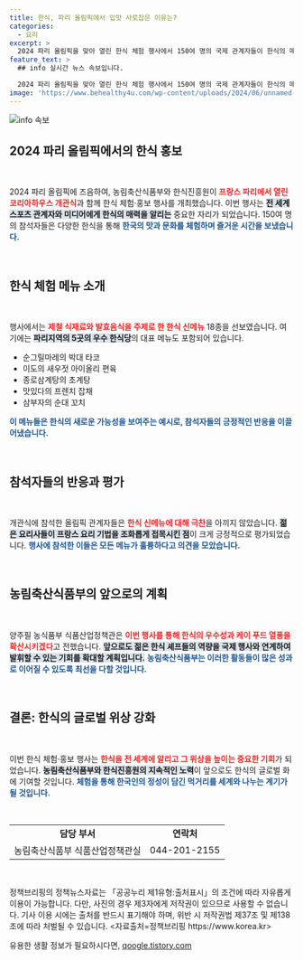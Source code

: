```yaml
---
title: 한식, 파리 올림픽에서 입맛 사로잡은 이유는?
categories:
  - 요리
excerpt: >
  2024 파리 올림픽을 맞아 열린 한식 체험 행사에서 150여 명의 국제 관계자들이 한식의 매력을 경험했습니다. 신메뉴와 제철 식재료로 구성된 특별한 요리들이 뜨거운 반응을 얻으며, 한식의 글로벌 위상을 높였습니다. 클릭해서 더 알아보세요!
feature_text: >
  ## info 실시간 뉴스 속보입니다.

  2024 파리 올림픽을 맞아 열린 한식 체험 행사에서 150여 명의 국제 관계자들이 한식의 매력을 경험했습니다. 신메뉴와 제철 식재료로 구성된 특별한 요리들이 뜨거운 반응을 얻으며, 한식의 글로벌 위상을 높였습니다. 클릭해서 더 알아보세요!
image: 'https://www.behealthy4u.com/wp-content/uploads/2024/06/unnamed-file.png'
---
```


<p><img src="https://www.behealthy4u.com/wp-content/uploads/2024/06/unnamed-file.png" alt="info 속보" /></p>

<h2 data-ke-size="size26">2024 파리 올림픽에서의 한식 홍보</h2>

<p data-ke-size="size16">&nbsp;</p>

<p>2024 파리 올림픽에 즈음하여, 농림축산식품부와 한식진흥원이 <b><span style="color: #ee2323;">프랑스 파리에서 열린 코리아하우스 개관식</span></b>과 함께 한식 체험·홍보 행사를 개최했습니다. 이번 행사는 <b><span style="background-color: #21538527;">전 세계 스포츠 관계자와 미디어에게 한식의 매력을 알리는</span></b> 중요한 자리가 되었습니다. 150여 명의 참석자들은 다양한 한식을 통해 <b><span style="color: #1a5490;">한국의 맛과 문화를 체험하며 즐거운 시간을 보냈습니다.</span></b></p>

<p data-ke-size="size16">&nbsp;</p>

<h2 data-ke-size="size26">한식 체험 메뉴 소개</h2>

<p data-ke-size="size16">&nbsp;</p>

<p>행사에서는 <b><span style="color: #ee2323;">제철 식재료와 발효음식을 주제로 한 한식 신메뉴</span></b> 18종을 선보였습니다. 여기에는 <b><span style="background-color: #21538527;">파리지역의 5곳의 우수 한식당</span></b>의 대표 메뉴도 포함되어 있습니다. </p>

<ul>
  <li>순그릴마레의 박대 타코</li>
  <li>이도의 새우젓 아이올리 편육</li>
  <li>종로삼계탕의 초계탕</li>
  <li>맛있다의 프렌치 잡채</li>
  <li>삼부자의 순대 꼬치</li>
</ul>

<p><b><span style="color: #1a5490;">이 메뉴들은 한식의 새로운 가능성을 보여주는 예시로, 참석자들의 긍정적인 반응을 이끌어냈습니다.</span></b></p>

<p data-ke-size="size16">&nbsp;</p>

<h2 data-ke-size="size26">참석자들의 반응과 평가</h2>

<p data-ke-size="size16">&nbsp;</p>

<p>개관식에 참석한 올림픽 관계자들은 <b><span style="color: #ee2323;">한식 신메뉴에 대해 극찬</span></b>을 아끼지 않았습니다. <b><span style="background-color: #21538527;">젊은 요리사들이 프랑스 요리 기법을 조화롭게 접목시킨 점</span></b>이 크게 긍정적으로 평가되었습니다. <b><span style="color: #1a5490;">행사에 참석한 이들은 모든 메뉴가 훌륭하다고 의견을 모았습니다.</span></b></p>

<p data-ke-size="size16">&nbsp;</p>

<h2 data-ke-size="size26">농림축산식품부의 앞으로의 계획</h2>

<p data-ke-size="size16">&nbsp;</p>

<p>양주필 농식품부 식품산업정책관은 <b><span style="color: #ee2323;">이번 행사를 통해 한식의 우수성과 케이 푸드 열풍을 확산시키겠다</span></b>고 전했습니다. <b><span style="background-color: #21538527;">앞으로도 젊은 한식 셰프들의 역량을 국제 행사와 연계하여 발휘할 수 있는 기회를 확대할 계획입니다.</span></b> 
<b><span style="color: #1a5490;">농림축산식품부는 이러한 활동들이 많은 성과로 이어질 수 있도록 최선을 다할 것입니다.</span></b></p>

<p data-ke-size="size16">&nbsp;</p>

<h2 data-ke-size="size26">결론: 한식의 글로벌 위상 강화</h2>

<p data-ke-size="size16">&nbsp;</p>

<p>이번 한식 체험·홍보 행사는 <b><span style="color: #ee2323;">한식을 전 세계에 알리고 그 위상을 높이는 중요한 기회</span></b>가 되었습니다. <b><span style="background-color: #21538527;">농림축산식품부와 한식진흥원의 지속적인 노력</span></b>이 앞으로도 한식의 글로벌 화에 기여할 것입니다. <b><span style="color: #1a5490;">체험을 통해 한국인의 정성이 담긴 먹거리를 세계와 나누는 계기가 될 것입니다.</span></b></p>

<p data-ke-size="size16">&nbsp;</p>

<table>
  <tr>
    <td style="text-align: center; height: 17px;"><b>담당 부서</b></td>
    <td style="text-align: center; height: 17px;"><b>연락처</b></td>
  </tr>
  <tr>
    <td style="text-align: center; height: 17px;">농림축산식품부 식품산업정책관실</td>
    <td style="text-align: center; height: 17px;">044-201-2155</td>
  </tr>
</table>

<p data-ke-size="size16">&nbsp;</p>

<p>정책브리핑의 정책뉴스자료는 「공공누리 제1유형:출처표시」의 조건에 따라 자유롭게 이용이 가능합니다. 다만, 사진의 경우 제3자에게 저작권이 있으므로 사용할 수 없습니다. 기사 이용 시에는 출처를 반드시 표기해야 하며, 위반 시 저작권법 제37조 및 제138조에 따라 처벌될 수 있습니다. &lt;자료출처=정책브리핑 https://www.korea.kr></p>
유용한 생활 정보가 필요하시다면, <a href="https://qoogle.tistory.com" rel="dofollow">qoogle.tistory.com</a>


